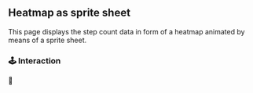 ## Heatmap as sprite sheet
This page displays the step count data in form of a heatmap animated by means of a sprite sheet.

### :joystick: Interaction
:construction:
